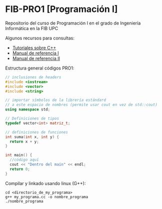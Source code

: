 # FIB-PRO1 [Programación I]
Repositorio del curso de Programación I en el grado de Ingeniería Informática en la FIB UPC

Algunos recursos para consultas:

- [Tutoriales sobre C++](https://www.learncpp.com/)
- [Manual de referencia I](https://en.cppreference.com/w/)
- [Manual de referencia II](https://cplusplus.com/)

Estructura general códigos PRO1:
```cc
// inclusiones de headers
#include <iostream>
#include <vector>
#include <string>

// importar símbolos de la librería estándard
// a este espacio de nombres (permite usar cout en vez de std::cout)
using namespace std;

// Definiciones de tipos
typedef vector<int> matriz_t;

// definiciones de funciones
int suma(int x, int y) {
  return x + y;
}

int main() {
  //código aquí
  cout << "Dentro del main" << endl;
  return 0;
}
```

Compilar y linkado usando linux (G++):
```shell
cd <directorio_de_my_programa>
g++ my_programa.cc -o nombre_programa
./nombre_programa
```
